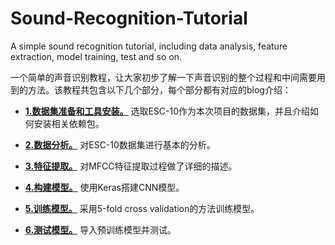 # Sound-Recognition-Tutorial
A simple sound recognition tutorial, including data analysis, feature extraction, model training, test and so on. 

一个简单的声音识别教程，让大家初步了解一下声音识别的整个过程和中间需要用到的方法。该教程共包含以下几个部分，每个部分都有对应的blog介绍：

- **[1.数据集准备和工具安装。](https://blog.csdn.net/zzc15806/article/details/84972108)** 选取ESC-10作为本次项目的数据集，并且介绍如何安装相关依赖包。
 
- **[2.数据分析。](https://blog.csdn.net/zzc15806/article/details/84973370)** 对ESC-10数据集进行基本的分析。

- **[3.特征提取。](https://blog.csdn.net/zzc15806/article/details/84974458)** 对MFCC特征提取过程做了详细的描述。

- **[4.构建模型。](https://blog.csdn.net/zzc15806/article/details/84975137)** 使用Keras搭建CNN模型。

- **[5.训练模型。](https://blog.csdn.net/zzc15806/article/details/84975539)** 采用5-fold cross validation的方法训练模型。

- **[6.测试模型。](https://blog.csdn.net/zzc15806/article/details/84975709)** 导入预训练模型并测试。
